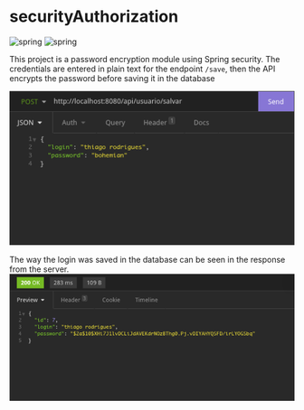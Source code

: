 # securityAuthorization

![spring](https://img.shields.io/badge/Spring-6DB33F?logo=spring&logoColor=white)
![spring](https://img.shields.io/badge/PostgreSQL-316192?logo=postgresql&logoColor=white)

This project is a password encryption module using Spring security. 
The credentials are entered in plain text for the endpoint `/save`, then the API encrypts the password before saving it in the database

![salvar](https://github.com/andarino/securityAuthorization/blob/main/eclipse-workspace/cryptpass/img/salvar.png)

The way the login was saved in the database can be seen in the response from the server.
![serverResponse](https://github.com/andarino/securityAuthorization/blob/main/eclipse-workspace/cryptpass/img/serveR.png)
